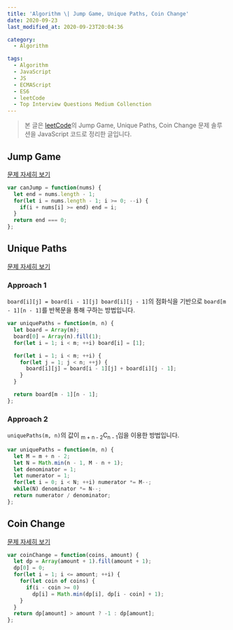 ```yaml
---
title: 'Algorithm \| Jump Game, Unique Paths, Coin Change'
date: 2020-09-23
last_modified_at: 2020-09-23T20:04:36

category:
  - Algorithm

tags:
  - Algorithm
  - JavaScript
  - JS
  - ECMAScript
  - ES6
  - leetCode
  - Top Interview Questions Medium Collenction
---
```


> 본 글은 [leetCode](https://leetcode.com/explore/interview/card/top-interview-questions-medium/111/dynamic-programming/)의 Jump Game, Unique Paths, Coin Change 문제 솔루션을 JavaScript 코드로 정리한 글입니다.

## Jump Game
[문제 자세히 보기](https://leetcode.com/problems/jump-game/)

```js
var canJump = function(nums) {
  let end = nums.length - 1;
  for(let i = nums.length - 1; i >= 0; --i) {
    if(i + nums[i] >= end) end = i;
  }
  return end === 0;
};
```



## Unique Paths
[문제 자세히 보기](https://leetcode.com/explore/interview/card/top-interview-questions-medium/111/dynamic-programming/808/)


### Approach 1
`board[i][j] = board[i - 1][j] board[i][j - 1]`의 점화식을 기반으로 `board[m - 1][n - 1]`를 반복문을 통해 구하는 방법입니다. 

```js
var uniquePaths = function(m, n) {
  let board = Array(m);
  board[0] = Array(n).fill(1);
  for(let i = 1; i < m; ++i) board[i] = [1];

  for(let i = 1; i < m; ++i) {
    for(let j = 1; j < n; ++j) {
      board[i][j] = board[i - 1][j] + board[i][j - 1];
    }
  }

  return board[m - 1][n - 1];
};
```


### Approach 2
`uniquePaths(m, n)`의 값이 <sub>m + n - 2</sub>C<sub>n - 1</sub>임을 이용한 방법입니다.

```js
var uniquePaths = function(m, n) {
  let M = m + n - 2;
  let N = Math.min(n - 1, M - n + 1);
  let denominator = 1;
  let numerator = 1;
  for(let i = 0; i < N; ++i) numerator *= M--;
  while(N) denominator *= N--;
  return numerator / denominator;
};
```



## Coin Change
[문제 자세히 보기](https://leetcode.com/problems/coin-change/)

```js
var coinChange = function(coins, amount) {
  let dp = Array(amount + 1).fill(amount + 1);
  dp[0] = 0;
  for(let i = 1; i <= amount; ++i) {
    for(let coin of coins) {
      if(i - coin >= 0) 
        dp[i] = Math.min(dp[i], dp[i - coin] + 1);
    }
  }
  return dp[amount] > amount ? -1 : dp[amount];
};
```